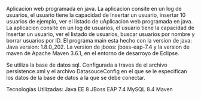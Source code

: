 Aplicacion web programada en java. La aplicacion consite en un log de usuarios, el usuario tiene la capacidad de Insertar un usuario, insertar 10 usuarios de ejemplo, ver el listado de uAplicacion web programada en java. La aplicacion consite en un log de usuarios, el usuario tiene la capacidad de Insertar un usuario, ver el listado de usuarios, buscar usuarios por nombre y borrar usuarios por ID. El programa main esta hecho con la version de java: Java version: 1.8.0_202. La version de jboos: jboss-eap-7.4 y la version de maven de Apache Maven 3.6.1, en el entorno de desarroyo de Eclipse.

Se utiliza la base de datos sql. Configurada a traves de el archivo persistence.xml y el archivo DatasouceConfig en el que se le especifican los datos de la base de datos a la que se debe conectar.

Tecnologías Utilizadas: Java EE 8 JBoss EAP 7.4 MySQL 8.4 Maven
